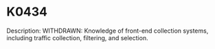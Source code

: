 # K0434
Description: WITHDRAWN: Knowledge of front-end collection systems, including traffic collection, filtering, and selection.
